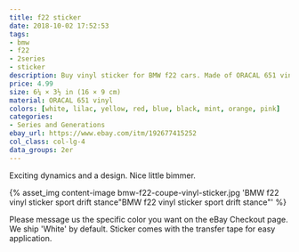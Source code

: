 ```yaml
---
title: f22 sticker
date: 2018-10-02 17:52:53
tags:
- bmw
- f22
- 2series
- sticker
description: Buy vinyl sticker for BMW f22 cars. Made of ORACAL 651 vinyl. Available in different colors.
price: 4.99
size: 6¼ × 3½ in (16 × 9 cm)
material: ORACAL 651 vinyl
colors: [white, lilac, yellow, red, blue, black, mint, orange, pink]
categories:
- Series and Generations
ebay_url: https://www.ebay.com/itm/192677415252
col_class: col-lg-4
data_groups: 2er
---
```


Exciting dynamics and a design. Nice little bimmer.

<!-- more -->
{% asset_img content-image bmw-f22-coupe-vinyl-sticker.jpg 'BMW f22 vinyl sticker sport drift stance"BMW f22 vinyl sticker sport drift stance"' %}

Please message us the specific color you want on the eBay Checkout page. We ship 'White' by default. Sticker comes with the transfer tape for easy application.
